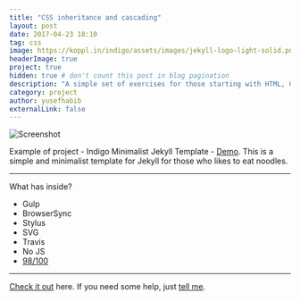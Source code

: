```yaml
---
title: "CSS inheritance and cascading"
layout: post
date: 2017-04-23 18:10
tag: css
image: https://koppl.in/indigo/assets/images/jekyll-logo-light-solid.png
headerImage: true
project: true
hidden: true # don't count this post in blog pagination
description: "A simple set of exercises for those starting with HTML, CSS and JS"
category: project
author: yusefhabib
externalLink: false
---
```


![Screenshot](https://raw.githubusercontent.com/sergiokopplin/indigo/gh-pages/assets/screen-shot.png)

Example of project - Indigo Minimalist Jekyll Template - [Demo](http://sergiokopplin.github.io/indigo/). This is a simple and minimalist template for Jekyll for those who likes to eat noodles.

---

What has inside?

- Gulp
- BrowserSync
- Stylus
- SVG
- Travis
- No JS
- [98/100](https://developers.google.com/speed/pagespeed/insights/?url=http%3A%2F%2Fsergiokopplin.github.io%2Findigo%2F)

---

[Check it out](http://sergiokopplin.github.io/indigo/) here.
If you need some help, just [tell me](http://github.com/sergiokopplin/indigo/issues).
